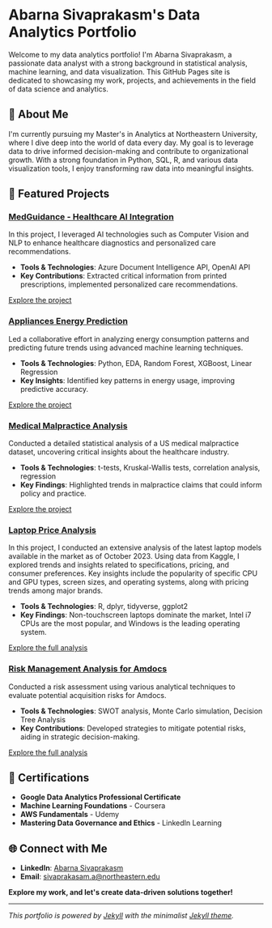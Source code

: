 # Abarna Sivaprakasm's Data Analytics Portfolio

Welcome to my data analytics portfolio! I'm Abarna Sivaprakasm, a passionate data analyst with a strong background in statistical analysis, machine learning, and data visualization. This GitHub Pages site is dedicated to showcasing my work, projects, and achievements in the field of data science and analytics.

## 🌟 About Me
I'm currently pursuing my Master's in Analytics at Northeastern University, where I dive deep into the world of data every day. My goal is to leverage data to drive informed decision-making and contribute to organizational growth. With a strong foundation in Python, SQL, R, and various data visualization tools, I enjoy transforming raw data into meaningful insights.

## 📂 Featured Projects

### [MedGuidance - Healthcare AI Integration](https://github.com/AbarnaSivaprakasam/MedGuidance)
In this project, I leveraged AI technologies such as Computer Vision and NLP to enhance healthcare diagnostics and personalized care recommendations. 

- **Tools & Technologies**: Azure Document Intelligence API, OpenAI API
- **Key Contributions**: Extracted critical information from printed prescriptions, implemented personalized care recommendations.
  
[Explore the project](https://github.com/AbarnaSivaprakasam/MedGuidance)

### [Appliances Energy Prediction](https://github.com/AbarnaSivaprakasam/Appliances-Energy-Prediction)
Led a collaborative effort in analyzing energy consumption patterns and predicting future trends using advanced machine learning techniques.

- **Tools & Technologies**: Python, EDA, Random Forest, XGBoost, Linear Regression
- **Key Insights**: Identified key patterns in energy usage, improving predictive accuracy.

[Explore the project](https://github.com/AbarnaSivaprakasam/Appliances-Energy-Prediction)

### [Medical Malpractice Analysis](https://github.com/AbarnaSivaprakasam/Medical-Malpractice-Analysis)
Conducted a detailed statistical analysis of a US medical malpractice dataset, uncovering critical insights about the healthcare industry.

- **Tools & Technologies**: t-tests, Kruskal-Wallis tests, correlation analysis, regression
- **Key Findings**: Highlighted trends in malpractice claims that could inform policy and practice.

[Explore the project](https://github.com/AbarnaSivaprakasam/Medical-Malpractice-Analysis)

### [Laptop Price Analysis](https://github.com/AbarnaSivaprakasm/Laptop-price-Analysis)
In this project, I conducted an extensive analysis of the latest laptop models available in the market as of October 2023. Using data from Kaggle, I explored trends and insights related to specifications, pricing, and consumer preferences. Key insights include the popularity of specific CPU and GPU types, screen sizes, and operating systems, along with pricing trends among major brands.

- **Tools & Technologies**: R, dplyr, tidyverse, ggplot2
- **Key Findings**: Non-touchscreen laptops dominate the market, Intel i7 CPUs are the most popular, and Windows is the leading operating system.

[Explore the full analysis](https://github.com/AbarnaSivaprakasm/Laptop-price-Analysis)

### [Risk Management Analysis for Amdocs](https://github.com/AbarnaSivaprakasam/Risk_Management)
Conducted a risk assessment using various analytical techniques to evaluate potential acquisition risks for Amdocs.

- **Tools & Technologies**: SWOT analysis, Monte Carlo simulation, Decision Tree Analysis
- **Key Contributions**: Developed strategies to mitigate potential risks, aiding in strategic decision-making.

[Explore the full analysis](https://github.com/AbarnaSivaprakasam/Risk_Management)

## 📜 Certifications
- **Google Data Analytics Professional Certificate**
- **Machine Learning Foundations** - Coursera
- **AWS Fundamentals** - Udemy
- **Mastering Data Governance and Ethics** - LinkedIn Learning

## 🌐 Connect with Me
- **LinkedIn**: [Abarna Sivaprakasm](https://www.linkedin.com/in/abarna-sivaprakasam/)
- **Email**: [sivaprakasam.a@northeastern.edu](mailto:sivaprakasam.a@northeastern.edu)

**Explore my work, and let's create data-driven solutions together!**

---

*This portfolio is powered by [Jekyll](https://jekyllrb.com/) with the minimalist [Jekyll theme](https://github.com/pages-themes/minimal).*
